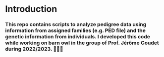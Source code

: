 # Introduction
### This repo contains scripts to analyze pedigree data using information from assigned families (e.g. PED file) and the genetic information from individuals. I developed this code while working on barn owl in the group of Prof. Jérôme Goudet during 2022/2023. 👩🏽‍💻





<!--
**sonisarm/sonisarm** is a ✨ _special_ ✨ repository because its `README.md` (this file) appears on your GitHub profile.

Here are some ideas to get you started:

- 🔭 I’m currently working on ...
- 🌱 I’m currently learning ...
- 👯 I’m looking to collaborate on ...
- 🤔 I’m looking for help with ...
- 💬 Ask me about ...
- 📫 How to reach me: ...
- 😄 Pronouns: ...
- ⚡ Fun fact: ...
-->
